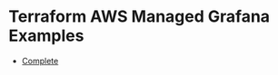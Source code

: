 # Terraform AWS Managed Grafana Examples

- [Complete](https://github.com/clowdhaus/terraform-aws-managed-grafana/tree/main/examples/complete)
